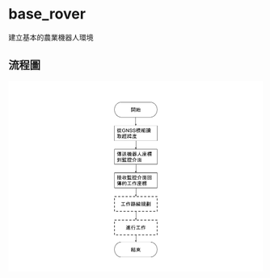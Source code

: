 # base_rover
建立基本的農業機器人環境

## 流程圖
![image](https://github.com/bz-lin/base_rover/blob/master/rover%E5%9F%BA%E7%A4%8E%E5%8A%9F%E8%83%BD.png)
